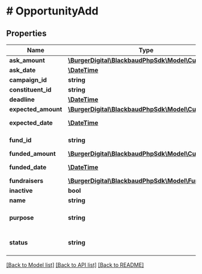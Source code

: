 # # OpportunityAdd

## Properties

Name | Type | Description | Notes
------------ | ------------- | ------------- | -------------
**ask_amount** | [**\BurgerDigital\BlackbaudPhpSdk\Model\Currency**](Currency.md) |  | [optional]
**ask_date** | [**\DateTime**](\DateTime.md) | The date when the solicitation was made. Uses &lt;a href&#x3D;\&quot;https://tools.ietf.org/html/rfc3339\&quot;&gt;ISO-8601 format: &lt;/a&gt;&lt;i&gt;2015-09-18T16:25:00&lt;/i&gt;. | [optional]
**campaign_id** | **string** | The immutable system record ID of the campaign associated with the opportunity. The campaign sets the overall objectives for raising money. | [optional]
**constituent_id** | **string** | The immutable system record ID of the constituent associated with the opportunity. |
**deadline** | [**\DateTime**](\DateTime.md) | The goal date for the opportunity to result in a gift. Uses &lt;a href&#x3D;\&quot;https://tools.ietf.org/html/rfc3339\&quot;&gt;ISO-8601 format: &lt;/a&gt;&lt;i&gt;2015-09-18T16:25:00&lt;/i&gt;. | [optional]
**expected_amount** | [**\BurgerDigital\BlackbaudPhpSdk\Model\Currency**](Currency.md) |  | [optional]
**expected_date** | [**\DateTime**](\DateTime.md) | The date when the prospect is expected to give in response to the opportunity. Uses &lt;a href&#x3D;\&quot;https://tools.ietf.org/html/rfc3339\&quot;&gt;ISO-8601 format: &lt;/a&gt;&lt;i&gt;2015-09-18T16:25:00&lt;/i&gt;. | [optional]
**fund_id** | **string** | The immutable system record ID of the fund associated with the opportunity. The fund designates the specific financial purpose of a gift and identifies the financial account for that gift. | [optional]
**funded_amount** | [**\BurgerDigital\BlackbaudPhpSdk\Model\Currency**](Currency.md) |  | [optional]
**funded_date** | [**\DateTime**](\DateTime.md) | The date when the prospect gave in response to the opportunity. Uses &lt;a href&#x3D;\&quot;https://tools.ietf.org/html/rfc3339\&quot;&gt;ISO-8601 format: &lt;/a&gt;&lt;i&gt;2015-09-18T16:25:00&lt;/i&gt;. | [optional]
**fundraisers** | [**\BurgerDigital\BlackbaudPhpSdk\Model\Fundraiser[]**](Fundraiser.md) | The set of immutable constituent system record IDs for the fundraisers assigned to the opportunity. | [optional]
**inactive** | **bool** | Indicates whether the opportunity is inactive. | [optional]
**name** | **string** | The name that identifies the opportunity throughout the program, such as in lists or on constituent records. Character limit: 255. |
**purpose** | **string** | The intended use for any money raised as a result of the opportunity. Available values are the entries in the &lt;a href&#x3D;\&quot;https://developer.sky.blackbaud.com/docs/services/58e3b2597c1af25c58b9c4e3/operations/ListOpportunityPurposes\&quot;&gt;&lt;b&gt;Purposes&lt;/b&gt;&lt;/a&gt; table. |
**status** | **string** | The status that indicates where the opportunity is in the solicitation process. Available values are the entries in the &lt;a href&#x3D;\&quot;https://developer.sky.blackbaud.com/docs/services/58e3b2597c1af25c58b9c4e3/operations/ListOpportunityStatuses\&quot;&gt;&lt;b&gt;Proposal Status&lt;/b&gt;&lt;/a&gt; table. | [optional]

[[Back to Model list]](../../README.md#models) [[Back to API list]](../../README.md#endpoints) [[Back to README]](../../README.md)
